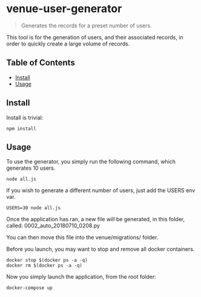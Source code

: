 # venue-user-generator

> Generates the records for a preset number of users.

This tool is for the generation of users, and their associated records, in order to quickly create a large volume of records.

## Table of Contents

- [Install](#install)
- [Usage](#usage)

## Install

Install is trivial:

```
npm install
```

## Usage

To use the generator, you simply run the following command, which generates 10 users.

```
node all.js
```

If you wish to generate a different number of users, just add the USERS env var.

```
USERS=30 node all.js
```

Once the application has ran, a new file will be generated, in this folder, called: 0002_auto_20180710_0208.py

You can then move this file into the venue/migrations/ folder.

Before you launch, you may want to stop and remove all docker containers.

```
docker stop $(docker ps -a -q)
docker rm $(docker ps -a -q)
```

Now you simply launch the application, from the root folder:

```
docker-compose up
```


